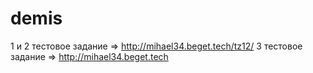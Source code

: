 # demis
1 и 2 тестовое задание => http://mihael34.beget.tech/tz12/
3 тестовое задание => http://mihael34.beget.tech


